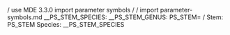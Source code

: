 / use MDE 3.3.0 import parameter symbols
/
/ import parameter-symbols.md    __PS_STEM_SPECIES:   __PS_STEM_GENUS:   PS_STEM=
/
Stem: PS_STEM
Species: __PS_STEM_SPECIES